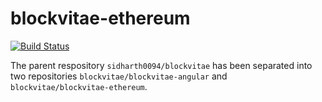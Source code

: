 # blockvitae-ethereum

[![Build Status](https://travis-ci.org/blockvitae/blockvitae-ethereum.svg?branch=master)](https://travis-ci.org/blockvitae/blockvitae-ethereum)

The parent respository `sidharth0094/blockvitae` has been
separated into two repositories `blockvitae/blockvitae-angular`
and `blockvitae/blockvitae-ethereum`.